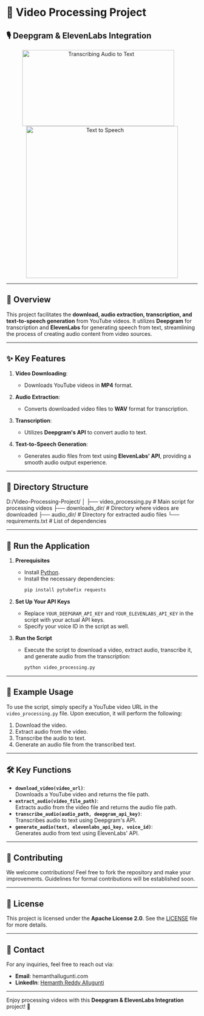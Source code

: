 # 🎥 **Video Processing Project**  
## 🎙️ **Deepgram & ElevenLabs Integration**  

<p align="center">
  <img src="https://cdn.prod.website-files.com/5fac161927bf86485ba43fd0/64705e36d6c173f75626cf6b_Blog-Cover-2022_02_How-to-Transcribe-Audio-to-Text-(Automatically-_-For-Free).jpeg" alt="Transcribing Audio to Text" width="400" height="200" style="margin-right: 20px;"/>
  <img src="https://www.folio3.ai/blog/wp-content/uploads/2022/03/Text-To-Speech.jpg" alt="Text to Speech" width="400"/>
</p>
 

---

## 📝 **Overview**  
This project facilitates the **download, audio extraction, transcription, and text-to-speech generation** from YouTube videos. It utilizes **Deepgram** for transcription and **ElevenLabs** for generating speech from text, streamlining the process of creating audio content from video sources.

---

## ✨ **Key Features**  
1. **Video Downloading**:  
   - Downloads YouTube videos in **MP4** format.  

2. **Audio Extraction**:  
   - Converts downloaded video files to **WAV** format for transcription.  

3. **Transcription**:  
   - Utilizes **Deepgram's API** to convert audio to text.  

4. **Text-to-Speech Generation**:  
   - Generates audio files from text using **ElevenLabs' API**, providing a smooth audio output experience.

---

## 📂 **Directory Structure**  
D:/Video-Processing-Project/
│
├── video_processing.py     # Main script for processing videos
├── downloads_dir/          # Directory where videos are downloaded
├── audio_dir/              # Directory for extracted audio files
└── requirements.txt        # List of dependencies

---

## 🚀 **Run the Application**  

1. **Prerequisites**  
   - Install [Python](https://www.python.org/downloads/).  
   - Install the necessary dependencies:  
     ```bash
     pip install pytubefix requests
     ```

2. **Set Up Your API Keys**  
   - Replace `YOUR_DEEPGRAM_API_KEY` and `YOUR_ELEVENLABS_API_KEY` in the script with your actual API keys.  
   - Specify your voice ID in the script as well.

3. **Run the Script**  
   - Execute the script to download a video, extract audio, transcribe it, and generate audio from the transcription:  
     ```bash
     python video_processing.py
     ```

---

## 💬 **Example Usage**  
To use the script, simply specify a YouTube video URL in the `video_processing.py` file. Upon execution, it will perform the following:

1. Download the video.
2. Extract audio from the video.
3. Transcribe the audio to text.
4. Generate an audio file from the transcribed text.

---

## 🛠️ **Key Functions**  
- **`download_video(video_url)`**:  
  Downloads a YouTube video and returns the file path.  
- **`extract_audio(video_file_path)`**:  
  Extracts audio from the video file and returns the audio file path.  
- **`transcribe_audio(audio_path, deepgram_api_key)`**:  
  Transcribes audio to text using Deepgram's API.  
- **`generate_audio(text, elevenlabs_api_key, voice_id)`**:  
  Generates audio from text using ElevenLabs' API.

---

## 🤝 **Contributing**  
We welcome contributions! Feel free to fork the repository and make your improvements. Guidelines for formal contributions will be established soon.

---

## 📄 **License**  
This project is licensed under the **Apache License 2.0**. See the [LICENSE](LICENSE) file for more details.

---

## 📧 **Contact**  
For any inquiries, feel free to reach out via:  
- **Email**: hemanthallugunti.com  
- **LinkedIn**: [Hemanth Reddy Allugunti](https://www.linkedin.com/in/hemanth-reddy-allugunti-883b36216/)

---

Enjoy processing videos with this **Deepgram & ElevenLabs Integration** project! 🎉
